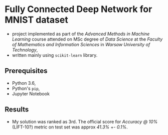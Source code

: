 Fully Connected Deep Network for MNIST dataset
==
* project implemented as part of the *Advanced Methods in Machine Learning* course attended on MSc degree of *Data Science* at the *Faculty of Mathematics and Information Sciences* in *Warsaw University of Technology*,
* written mainly using `scikit-learn` library.

Prerequisites
---
* Python 3.6,
* Python's `pip`,
* Jupyter Notebook

Results
---
* My solution was ranked as 3rd. The official score for _Accuracy @ 10%_ (LIFT-10?) metric on test set was approx _41.3%_ +- _0.1%_.
